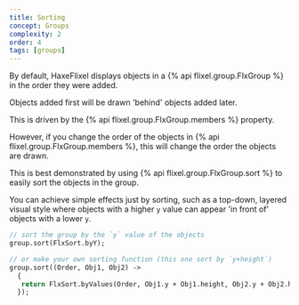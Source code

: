 ```yaml
---
title: Sorting
concept: Groups
complexity: 2
order: 4
tags: [groups]
---
```


By default, HaxeFlixel displays objects in a {% api flixel.group.FlxGroup %} in the order they were added.

Objects added first will be drawn 'behind' objects added later.

This is driven by the {% api flixel.group.FlxGroup.members %} property.

However, if you change the order of the objects in {% api flixel.group.FlxGroup.members %}, this will change the order the objects are drawn.

This is best demonstrated by using {% api flixel.group.FlxGroup.sort %} to easily sort the objects in the group.

You can achieve simple effects just by sorting, such as a top-down, layered visual style where objects with a higher `y` value can appear 'in front of' objects with a lower `y`.

```haxe
// sort the group by the `y` value of the objects
group.sort(FlxSort.byY);

// or make your own sorting function (this one sort by `y+height`)
group.sort((Order, Obj1, Obj2) ->
  {
   return FlxSort.byValues(Order, Obj1.y + Obj1.height, Obj2.y + Obj2.height);
  });
```
